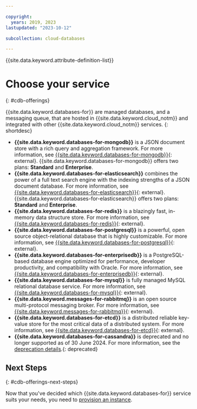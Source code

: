 ```yaml
---

copyright:
  years: 2019, 2023
lastupdated: "2023-10-12"

subcollection: cloud-databases

---
```


{{site.data.keyword.attribute-definition-list}}

# Choose your service
{: #cdb-offerings}

{{site.data.keyword.databases-for}} are managed databases, and a messaging queue, that are hosted in {{site.data.keyword.cloud_notm}} and integrated with other {{site.data.keyword.cloud_notm}} services.
{: shortdesc}

- **{{site.data.keyword.databases-for-mongodb}}** is a JSON document store with a rich query and aggregation framework. For more information, see [{{site.data.keyword.databases-for-mongodb}}](/docs/databases-for-mongodb){: external}. {{site.data.keyword.databases-for-mongodb}} offers two plans: **Standard** and **Enterprise**.
- **{{site.data.keyword.databases-for-elasticsearch}}** combines the power of a full text search engine with the indexing strengths of a JSON document database. For more information, see [{{site.data.keyword.databases-for-elasticsearch}}](/docs/databases-for-elasticsearch){: external}. {{site.data.keyword.databases-for-elasticsearch}} offers two plans: **Standard** and **Enterprise**.
- **{{site.data.keyword.databases-for-redis}}** is a blazingly fast, in-memory data structure store. For more information, see [{{site.data.keyword.databases-for-redis}}](/docs/databases-for-redis){: external}.
- **{{site.data.keyword.databases-for-postgresql}}** is a powerful, open source object-relational database that is highly customizable. For more information, see [{{site.data.keyword.databases-for-postgresql}}](/docs/databases-for-postgresql){: external}.
- **{{site.data.keyword.databases-for-enterprisedb}}** is a PostgreSQL-based database engine optimized for performance, developer productivity, and compatibility with Oracle. For more information, see [{{site.data.keyword.databases-for-enterprisedb}}](/docs/databases-for-enterprisedb){: external}.
- **{{site.data.keyword.databases-for-mysql}}** is fully managed MySQL relational database service. For more information, see [{{site.data.keyword.databases-for-mysql}}](/docs/databases-for-mysql){: external}.
- **{{site.data.keyword.messages-for-rabbitmq}}** is an open source multi-protocol messaging broker. For more information, see [{{site.data.keyword.messages-for-rabbitmq}}](/docs/messages-for-rabbitmq){: external}.
- **{{site.data.keyword.databases-for-etcd}}** is a distributed reliable key-value store for the most critical data of a distributed system. For more information, see [{{site.data.keyword.databases-for-etcd}}](/docs/databases-for-etcd){: external}.
- **{{site.data.keyword.databases-for-cassandra}}** is deprecated and no longer supported as of 30 June 2024. For more information, see the [deprecation details](/docs/databases-for-cassandra?topic=databases-for-cassandra-deprecation#dep_details).{: deprecated}

## Next Steps
{: #cdb-offerings-next-steps}

Now that you've decided which {{site.data.keyword.databases-for}} service suits your needs, you need to [provision an instance](/docs/cloud-databases?topic=cloud-databases-getting-started-cdb-provision-instance).

